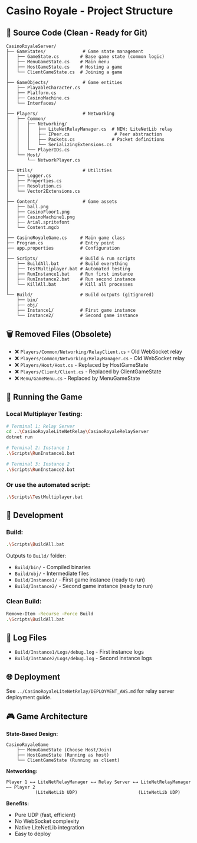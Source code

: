 # Casino Royale - Project Structure

## 📁 Source Code (Clean - Ready for Git)

```
CasinoRoyaleServer/
├── GameStates/              # Game state management
│   ├── GameState.cs        # Base game state (common logic)
│   ├── MenuGameState.cs    # Main menu
│   ├── HostGameState.cs    # Hosting a game
│   └── ClientGameState.cs  # Joining a game
│
├── GameObjects/             # Game entities
│   ├── PlayableCharacter.cs
│   ├── Platform.cs
│   ├── CasinoMachine.cs
│   └── Interfaces/
│
├── Players/                 # Networking
│   ├── Common/
│   │   ├── Networking/
│   │   │   ├── LiteNetRelayManager.cs  # NEW: LiteNetLib relay
│   │   │   ├── IPeer.cs                 # Peer abstraction
│   │   │   ├── Packets.cs              # Packet definitions
│   │   │   └── SerializingExtensions.cs
│   │   └── PlayerIDs.cs
│   └── Host/
│       └── NetworkPlayer.cs
│
├── Utils/                   # Utilities
│   ├── Logger.cs
│   ├── Properties.cs
│   ├── Resolution.cs
│   └── Vector2Extensions.cs
│
├── Content/                 # Game assets
│   ├── ball.png
│   ├── CasinoFloor1.png
│   ├── CasinoMachine1.png
│   ├── Arial.spritefont
│   └── Content.mgcb
│
├── CasinoRoyaleGame.cs     # Main game class
├── Program.cs              # Entry point
├── app.properties          # Configuration
│
├── Scripts/                # Build & run scripts
│   ├── BuildAll.bat        # Build everything
│   ├── TestMultiplayer.bat # Automated testing
│   ├── RunInstance1.bat    # Run first instance
│   ├── RunInstance2.bat    # Run second instance
│   └── KillAll.bat         # Kill all processes
│
└── Build/                  # Build outputs (gitignored)
    ├── bin/
    ├── obj/
    ├── Instance1/          # First game instance
    └── Instance2/          # Second game instance
```

## 🗑️ Removed Files (Obsolete)

- ❌ `Players/Common/Networking/RelayClient.cs` - Old WebSocket relay
- ❌ `Players/Common/Networking/RelayManager.cs` - Old WebSocket relay
- ❌ `Players/Host/Host.cs` - Replaced by HostGameState
- ❌ `Players/Client/Client.cs` - Replaced by ClientGameState
- ❌ `Menu/GameMenu.cs` - Replaced by MenuGameState

## 🚀 Running the Game

### Local Multiplayer Testing:

```bash
# Terminal 1: Relay Server
cd ..\CasinoRoyaleLiteNetRelay\CasinoRoyaleRelayServer
dotnet run

# Terminal 2: Instance 1
.\Scripts\RunInstance1.bat

# Terminal 3: Instance 2
.\Scripts\RunInstance2.bat
```

### Or use the automated script:

```bash
.\Scripts\TestMultiplayer.bat
```

## 🔧 Development

### Build:
```bash
.\Scripts\BuildAll.bat
```

Outputs to `Build/` folder:
- `Build/bin/` - Compiled binaries
- `Build/obj/` - Intermediate files
- `Build/Instance1/` - First game instance (ready to run)
- `Build/Instance2/` - Second game instance (ready to run)

### Clean Build:
```bash
Remove-Item -Recurse -Force Build
.\Scripts\BuildAll.bat
```

## 📝 Log Files

- `Build/Instance1/Logs/debug.log` - First instance logs
- `Build/Instance2/Logs/debug.log` - Second instance logs

## 🌐 Deployment

See `../CasinoRoyaleLiteNetRelay/DEPLOYMENT_AWS.md` for relay server deployment guide.

## 🎮 Game Architecture

**State-Based Design:**
```
CasinoRoyaleGame
    ├── MenuGameState (Choose Host/Join)
    ├── HostGameState (Running as host)
    └── ClientGameState (Running as client)
```

**Networking:**
```
Player 1 ←→ LiteNetRelayManager ←→ Relay Server ←→ LiteNetRelayManager ←→ Player 2
           (LiteNetLib UDP)                       (LiteNetLib UDP)
```

**Benefits:**
- Pure UDP (fast, efficient)
- No WebSocket complexity
- Native LiteNetLib integration
- Easy to deploy
